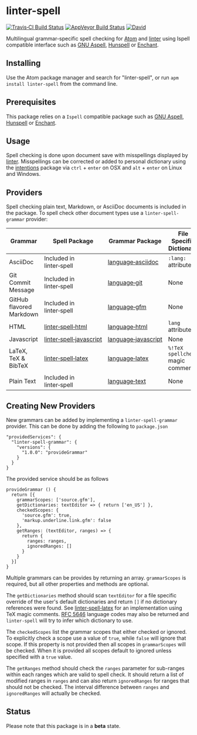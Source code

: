 # linter-spell

[![Travis&#x2011;CI Build Status](http://img.shields.io/travis/yitzchak/linter-spell/master.svg?label=Linux/OSX%20build)](http://travis-ci.org/yitzchak/linter-spell) [![AppVeyor Build Status](http://img.shields.io/appveyor/ci/yitzchak/linter-spell/master.svg?label=Windows%20build)](http://ci.appveyor.com/project/yitzchak/linter-spell) [![David](http://img.shields.io/david/yitzchak/linter-spell.svg)](http://david-dm.org/yitzchak/linter-spell)

Multilingual grammar-specific spell checking for [Atom](http://atom.io) and
[linter](http://atom.io/packages/linter) using Ispell compatible interface such
as [GNU Aspell](http://aspell.net/), [Hunspell](http://hunspell.github.io/) or
[Enchant](http://www.abisource.com/projects/enchant/).

## Installing

Use the Atom package manager and search for "linter-spell", or run
`apm install linter-spell` from the command line.

## Prerequisites

This package relies on a `Ispell` compatible package such as [GNU Aspell](http://aspell.net/),
[Hunspell](http://hunspell.github.io/) or [Enchant](http://www.abisource.com/projects/enchant/).

## Usage

Spell checking is done upon document save with misspellings displayed by
[linter](http://atom.io/packages/linter). Misspellings can be
corrected or added to personal dictionary using the
[intentions](http://atom.io/packages/intentions) package via
`ctrl` + `enter` on OSX and `alt` + `enter` on Linux and Windows.

## Providers

Spell checking plain text, Markdown, or AsciiDoc documents is included in the
package. To spell check other document types use a `linter-spell-grammar`
provider:

| Grammar                  | Spell Package                                                               | Grammar Package                                                     | File Specific Dictionary            |
|--------------------------|-----------------------------------------------------------------------------|---------------------------------------------------------------------|-------------------------------------|
| AsciiDoc                 | Included in linter&#x2011;spell                                                    | [language&#x2011;asciidoc](http://atom.io/packages/language-asciidoc)     | `:lang:` attribute                  |
| Git Commit Message       | Included in linter&#x2011;spell                                                    | [language&#x2011;git](http://atom.io/packages/language-git)               | None                                |
| GitHub flavored Markdown | Included in linter&#x2011;spell                                                    | [language&#x2011;gfm](http://atom.io/packages/language-gfm)               | None                                |
| HTML                     | [linter&#x2011;spell&#x2011;html](http://atom.io/packages/linter-spell-html)             | [language&#x2011;html](http://atom.io/packages/language-html)             | `lang` attribute                    |
| Javascript               | [linter&#x2011;spell&#x2011;javascript](http://atom.io/packages/linter-spell-javascript) | [language&#x2011;javascript](http://atom.io/packages/language-javascript) | None                                |
| LaTeX, TeX & BibTeX      | [linter&#x2011;spell&#x2011;latex](http://atom.io/packages/linter-spell-latex)           | [language&#x2011;latex](http://atom.io/packages/language-latex)           | `%!TeX spellcheck` magic comment    |
| Plain Text               | Included in linter&#x2011;spell                                                    | [language&#x2011;text](http://atom.io/packages/language-text)             | None                                |

## Creating New Providers

New grammars can be added by implementing a `linter-spell-grammar` provider.
This can be done by adding the following to `package.json`

    "providedServices": {
      "linter-spell-grammar": {
        "versions": {
          "1.0.0": "provideGrammar"
        }
      }
    }

The provided service should be as follows

    provideGrammar () {
      return [{
        grammarScopes: ['source.gfm'],
        getDictionaries: textEditor => { return ['en_US'] },
        checkedScopes: {
          'source.gfm': true,
          'markup.underline.link.gfm': false
        },
        getRanges: (textEditor, ranges) => {
          return {
            ranges: ranges,
            ignoredRanges: []
          }
        }
      }]
    }

Multiple grammars can be provides by returning an array. `grammarScopes` is
required, but all other properties and methods are optional.

The `getDictionaries` method should scan `textEditor` for a
file specific override of the user's default dictionaries and return `[]` if
no dictionary references were found. See
[linter&#x2011;spell&#x2011;latex](http://atom.io/packages/linter-spell-latex)
for an implementation using TeX magic comments. [RFC 5646](http://www.rfc-editor.org/rfc/rfc5646.txt)
language codes may also be returned and `linter-spell` will try to infer which
dictionary to use.

The `checkedScopes` list the grammar scopes that either checked or ignored.
To explicitly check a scope use a value of `true`, while `false` will ignore
that scope. If this property is not provided then all scopes in `grammarScopes`
will be checked. When it is provided all scopes default to ignored unless
specified with a `true` value.

The `getRanges` method should check the `ranges` parameter for sub-ranges
within each ranges which are valid to spell check. It should return a list
of modified ranges in `ranges` and can also return `ignoredRanges` for
ranges that should not be checked. The interval difference between `ranges`
and `ignoredRanges` will actually be checked.

## Status

Please note that this package is in a **beta** state.
